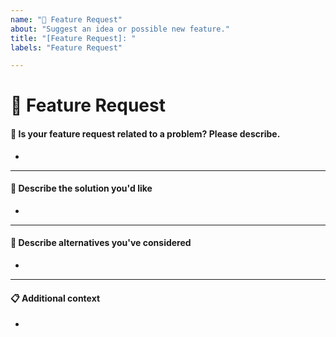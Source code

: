 ```yaml
---
name: "🚀 Feature Request"
about: "Suggest an idea or possible new feature."
title: "[Feature Request]: "
labels: "Feature Request"

---
```


# 🚀 Feature Request

#### 🐞 Is your feature request related to a problem? Please describe.
<!-- A clear and concise description of what the problem is. Ex. I'm always frustrated when [...] -->

*

---

#### 🌟 Describe the solution you'd like
<!-- A clear and concise description of what you want to happen. -->

*

---

#### 🔄 Describe alternatives you've considered
<!-- A clear and concise description of any alternative solutions or features you've considered. -->

*

---

#### 📋 Additional context
<!-- Add any other context or additional information about the problem here.-->

*
